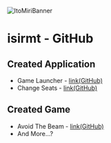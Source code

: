 ![](https://itomiri.com/img/miri-home-thum.png "ItoMiriBanner")

# isirmt - GitHub

## Created Application
- Game Launcher - [link(GitHub)](https://github.com/KCCTdensan/GameLauncher)
- Change Seats - [link(GitHub)](https://github.com/isirmt/ChangeSeatProcessing)

## Created Game
- Avoid The Beam - [link(GitHub)](https://github.com/isirmt/AvoidTheBeam)
- And More...?
